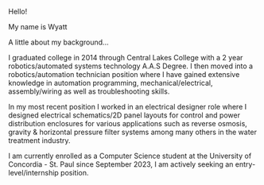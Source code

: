 Hello! 

My name is Wyatt

A little about my background...

I graduated college in 2014 through Central Lakes College with a 2 year robotics/automated systems technology A.A.S Degree. I then moved into a robotics/automation technician position where I have gained extensive knowledge in automation programming, mechanical/electrical, assembly/wiring as well as troubleshooting skills. 

In my most recent position I worked in an electrical designer role where I designed electrical schematics/2D panel layouts for control and power distribution enclosures for various applications such as reverse osmosis, gravity & horizontal pressure filter systems among many others in the water treatment industry.

I am currently enrolled as a Computer Science student at the University of Concordia - St. Paul since September 2023, I am actively seeking an entry-level/internship position. 
<!---
Wyguy12/Wyguy12 is a ✨ special ✨ repository because its `README.md` (this file) appears on your GitHub profile.
You can click the Preview link to take a look at your changes.
--->
